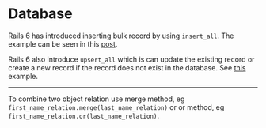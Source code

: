# Database

Rails 6 has introduced inserting bulk record by
using `insert_all`. The example can be seen in this [post](https://blog.saeloun.com/2019/11/26/rails-6-insert-all.html#insert_all-and-insert_all).

Rails 6 also introduce `upsert_all` which is can update the existing record or create a new record if the record does not exist in the database. See [this](https://blog.saeloun.com/2019/11/26/rails-6-insert-all.html#upsert_all) example.

---
To combine two object relation use merge method, eg `first_name_relation.merge(last_name_relation)` or or method, eg `first_name_relation.or(last_name_relation)`. 